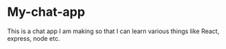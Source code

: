 # My-chat-app
This is a chat app I am making so that I can learn various things like React, express, node etc. 

